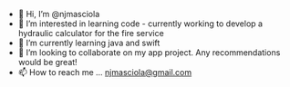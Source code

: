 - 👋 Hi, I’m @njmasciola
- 👀 I’m interested in learning code - currently working to develop a hydraulic calculator for the fire service
- 🌱 I’m currently learning java and swift
- 💞️ I’m looking to collaborate on my app project. Any recommendations would be great!
- 📫 How to reach me ... njmasciola@gmail.com

<!---
njmasciola/njmasciola is a ✨ special ✨ repository because its `README.md` (this file) appears on your GitHub profile.
You can click the Preview link to take a look at your changes.
--->
